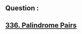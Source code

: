 ## Question : 
<h2> <a href="https://leetcode.com/problems/palindrome-pairs/">336. Palindrome Pairs</a>
